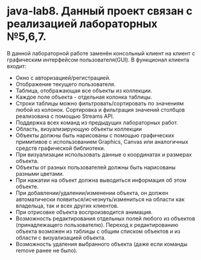 # java-lab8. Данный проект связан с реализацией лабораторных №5,6,7.

В данной лабораторной работе заменён консольный клиент на клиент с графическим интерфейсом пользователя(GUI). 
В функционал клиента входит:

- Окно с авторизацией/регистрацией.
- Отображение текущего пользователя.
- Таблица, отображающая все объекты из коллекции.
- Каждое поле объекта - отдельная колонка таблицы.
- Строки таблицы можно фильтровать/сортировать по значениям любой из колонок. Сортировка и фильтрация значений столбцов реализована с помощью Streams API.
- Поддержка всех команд из предыдущих лабораторных работ.
- Область, визуализирующую объекты коллекции
- Объекты должны быть нарисованы с помощью графических примитивов с использованием Graphics, Canvas или аналогичных средств графической библиотеки.
- При визуализации использовать данные о координатах и размерах объекта.
- Объекты от разных пользователей должны быть нарисованы разными цветами.
- При нажатии на объект должна выводиться информация об этом объекте.
- При добавлении/удалении/изменении объекта, он должен автоматически появиться/исчезнуть/измениться  на области как владельца, так и всех других клиентов. 
- При отрисовке объекта воспроизводится анимация.
- Возможность редактирования отдельных полей любого из объектов (принадлежащего пользователю). Переход к редактированию объекта возможен из таблицы с общим списком объектов и из области с визуализацией объекта.
- Возможность удаления выбранного объекта (даже если команды remove ранее не было).
